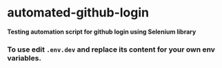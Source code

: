 # automated-github-login

**Testing automation script for github login using Selenium library**

### To use edit `.env.dev` and replace its content for your own env variables.
